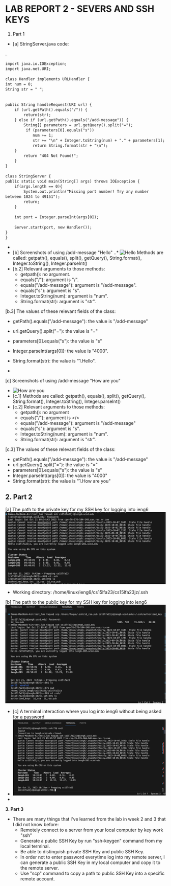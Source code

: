 # **LAB REPORT 2 - SEVERS AND SSH KEYS**



1. Part 1
- [a] StringServer.java code:


.
   
    import java.io.IOException;
    import java.net.URI;
    
    class Handler implements URLHandler {
    int num = 0;
    String str = " ";
    
    
    public String handleRequest(URI url) {
        if (url.getPath().equals("/")) {
            return(str);
        } else if (url.getPath().equals("/add-message")) {
            String[] parameters = url.getQuery().split("=");
             if (parameters[0].equals("s"))
                num += 1;
                str += "\n" + Integer.toString(num) + "." + parameters[1];
                return String.format(str + "\n");
        } 
            return "404 Not Found!";
        }
    }
    
    class StringServer {
    public static void main(String[] args) throws IOException {
        if(args.length == 0){
            System.out.println("Missing port number! Try any number between 1024 to 49151");
            return;
        }

        int port = Integer.parseInt(args[0]);

        Server.start(port, new Handler());
    }
    }
    

-
- [b] Screenshots of using /add-message "Hello"
..*
![Hello](part1-image1)
   Methods are called: getpath(), equals(), split(), getQuery(), String.format(), Integer.toString(), Integer.parseInt()
- [b.2] Relevant arguments to those methods:
  - getpath(): no argument.
  - equals("/"): argument is "/".
  - equals("/add-message"): argument is "/add-message".
  - equals("s"): argument is "s".
  - Integer.toString(num): argument is "num".
  - String.format(str): argument is "str".

[b.3] The values of these relevant fields of the class:
  - getPath().equals("/add-message"): the value is "/add-message"
  - url.getQuery().split("="): the value is "="
  - parameters[0].equals("s"): the value is "s"
  - Integer.parseInt(args[0]): the value is "4000".
  - String.format(str): the value is "1.Hello".
 
  -
[c] Screenshots of using /add-message "How are you"
- ![How are you](part1-image2)
- [c.1] Methods are called: getpath(), equals(), split(), getQuery(), String.format(), Integer.toString(), Integer.parseInt()
- [c.2] Relevant arguments to those methods:
  - getpath(): no argument
  - equals("/"): argument is </>
  - equals("/add-message"): argument is "/add-message"
  - equals("s"): argument is "s".
  - Integer.toString(num): argument is "num".
  - String.format(str): argument is "str".
  
  
[c.3] The values of these relevant fields of the class:
  - getPath().equals("/add-message"): the value is "/add-message"
  - url.getQuery().split("="): the value is "="
  - parameters[0].equals("s"): the value is "s"
  - Integer.parseInt(args[0]): the value is "4000"
  - String.format(str): the value is "1.How are you"

**2. Part 2**
-
[a] The path to the private key for my SSH key for logging into ieng6
![Private SSH Key](part2-image1.png)
- Working directory: /home/linux/ieng6/cs15lfa23/cs15lfa23jz/.ssh
  
[b] The path to the public key for my SSH key for logging into ieng6
![Public SSH Key](part2-image2.png)

- [c] A terminal interaction where you log into ieng6 without being asked for a password
- ![Log into my ieng6 course-specific account with passwork](part2-image3.png)
-

**3. Part 3**
- There are many things that I've learned from the lab in week 2 and 3 that I did not know before:
  - Remotely connect to a server from your local computer by key work "ssh"
  - Generate a public SSH Key by run "ssh-keygen" command from my local terminal.
  - Be able to distinguish private SSH Key and public SSH Key.
  - In order not to enter password everytime log into my remote server, I can generate a public SSH Key in my local computer and copy it to the remote server.
  - Use "scp" command to copy a path to public SSH Key into a specific remote account.

